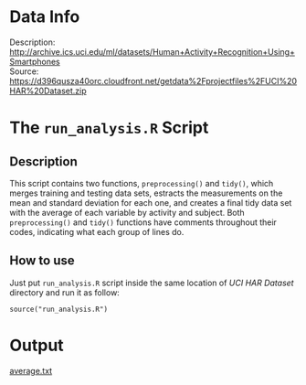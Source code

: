 Data Info
================================

Description: http://archive.ics.uci.edu/ml/datasets/Human+Activity+Recognition+Using+Smartphones  
Source: https://d396qusza40orc.cloudfront.net/getdata%2Fprojectfiles%2FUCI%20HAR%20Dataset.zip


The ```run_analysis.R``` Script
================================

Description
--------------------------------
This script contains two functions, ```preprocessing()``` and ```tidy()```, which merges training and testing data sets, estracts the measurements on the mean and standard deviation for each one, and creates a final tidy data set with the average of each variable by activity and subject.
Both ```preprocessing()``` and ```tidy()``` functions have comments throughout their codes, indicating what each group of lines do.

How to use
--------------------------------

Just put ```run_analysis.R``` script inside the same location of *UCI HAR Dataset* directory and run it as follow:

```
source("run_analysis.R")
```


Output
================================

[average.txt](https://github.com/ejvalero/Getting_and_cleaning_data/blob/master/Projects/01/average.txt)
